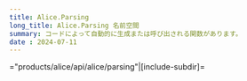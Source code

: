 ```yaml
---
title: Alice.Parsing
long_title: Alice.Parsing 名前空間
summary: コードによって自動的に生成または呼び出される関数があります。
date : 2024-07-11
---
```


="products/alice/api/alice/parsing"|[include-subdir]=